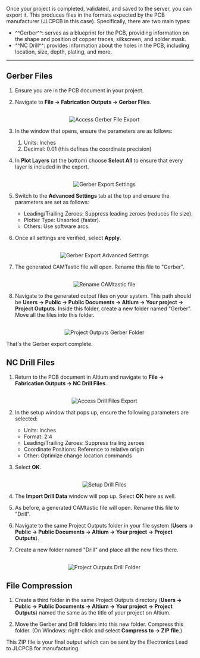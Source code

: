Once your project is completed, validated, and saved to the server, you can export it. This produces files in the formats expected by the PCB manufacturer (JLCPCB in this case). Specifically, there are two main types:

- ^^Gerber^^: serves as a blueprint for the PCB, providing information on the shape and position of copper traces, silkscreen, and solder mask.
- ^^NC Drill^^: provides information about the holes in the PCB, including location, size, depth, plating, and more.

---

## Gerber Files

1. Ensure you are in the PCB document in your project.

2. Navigate to **File → Fabrication Outputs → Gerber Files**.

    <div style="text-align: center; margin-top: 30px;">
        <img src="/../../Hardware/Altium/Images/export-gerber.png" alt="Access Gerber File Export"  style="max-width: 100%; height: auto;"/>
    </div>

3. In the window that opens, ensure the parameters are as follows:
    1. Units: Inches
    2. Decimal: 0.01 (this defines the coordinate precision)

4. In **Plot Layers** (at the bottom) choose **Select All** to ensure that every layer is included in the export.

    <div style="text-align: center; margin-top: 30px;">
        <img src="/../../Hardware/Altium/Images/gerber-settings.png" alt="Gerber Export Settings"  style="max-width: 100%; height: auto;"/>
    </div>

5. Switch to the **Advanced Settings** tab at the top and ensure the parameters are set as follows:
    - Leading/Trailing Zeroes: Suppress leading zeroes (reduces file size).
    - Plotter Type: Unsorted (faster).
    - Others: Use software arcs.

6. Once all settings are verified, select **Apply**.

    <div style="text-align: center; margin-top: 30px;">
        <img src="/../../Hardware/Altium/Images/gerber-advanced-settings.png" alt="Gerber Export Advanced Settings"  style="max-width: 100%; height: auto;"/>
    </div>

7. The generated CAMTastic file will open. Rename this file to "Gerber".

    <div style="text-align: center; margin-top: 30px;">
        <img src="/../../Hardware/Altium/Images/rename-camtastic-file.png" alt="Rename CAMtastic file"  style="max-width: 100%; height: auto;"/>
    </div>

8. Navigate to the generated output files on your system. This path should be **Users → Public → Public Documents → Altium → Your project → Project Outputs**. Inside this folder, create a new folder named "Gerber". Move all the files into this folder.

    <div style="text-align: center; margin-top: 30px;">
        <img src="/../../Hardware/Altium/Images/outputs-gerber-folder.png" alt="Project Outputs Gerber Folder"  style="max-width: 100%; height: auto;"/>
    </div>

That's the Gerber export complete.

## NC Drill Files

1. Return to the PCB document in Altium and navigate to **File → Fabrication Outputs → NC Drill Files**.

    <div style="text-align: center; margin-top: 30px;">
        <img src="/../../Hardware/Altium/Images/export-drill-files.png" alt="Access Drill Files Export"  style="max-width: 100%; height: auto;"/>
    </div>

2. In the setup window that pops up, ensure the following parameters are selected:

    - Units: Inches
    - Format: 2:4
    - Leading/Trailing Zeroes: Suppress trailing zeroes
    - Coordinate Positions: Reference to relative origin
    - Other: Optimize change location commands

3. Select **OK**.

    <div style="text-align: center; margin-top: 30px;">
        <img src="/../../Hardware/Altium/Images/drill-files-setup.png" alt="Setup Drill Files"  style="max-width: 50%; height: auto;"/>
    </div>

4. The **Import Drill Data** window will pop up. Select **OK** here as well.

5. As before, a generated CAMtastic file will open. Rename this file to "Drill".

6. Navigate to the same Project Outputs folder in your file system (**Users → Public → Public Documents → Altium → Your project → Project Outputs**).

7. Create a new folder named "Drill" and place all the new files there.

    <div style="text-align: center; margin-top: 30px;">
        <img src="/../../Hardware/Altium/Images/outputs-drill-folder.png" alt="Project Outputs Drill Folder"  style="max-width: 100%; height: auto;"/>
    </div>

## File Compression

1. Create a third folder in the same Project Outputs directory (**Users → Public → Public Documents → Altium → Your project → Project Outputs**) named the same as the title of your project on Altium.

2. Move the Gerber and Drill folders into this new folder. Compress this folder. (On Windows: right-click and select **Compress to → ZIP file**.)

This ZIP file is your final output which can be sent by the Electronics Lead to JLCPCB for manufacturing.